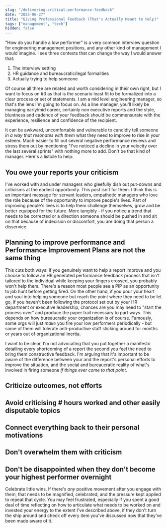 ```yaml
---
slug: "/delivering-critical-performance-feedback"
date: "2023-06-27"
title: "Giving Professional Feedback (That's Actually Meant to Help)"
tags: ["management", "tech"]
hidden: false
---
```


"How do you handle a low performer" is a very common interview question for engineering management positions, and any
other kind of management I would imagine. I see three contexts that can change the way I would answer that:

1) The interview setting
2) HR guidance and bureaucratic/legal formalities
3) Actually trying to help someone

Of course all three are related and worth considering in their own right, but I want to focus on #3 as that is the
scenario least fit to be formalized into a clear process or set of statements. I am a mid level engineering manager, so
that's the lens I'm going to focus on. As a line manager, you'll likely be managing early/mid career, certainly non
executive reports and the style, bluntness and cadence of your feedback should be commensurate with the experience,
resilience and confidence of the recipient.

It can be awkward, uncomfortable and vulnerable to candidly tell someone *in a way that
resonates with them* what they need to improve to rise in your esteem. Much easier to fill out several negative
performance reviews and stress them out by mentioning "I've noticed a decline in your velocity over the last
several sprints" with nothing more to add. Don't be that kind of manager. Here's a listicle to help:

## You owe your reports your criticism

I've worked with and under managers who gleefully dish out put-downs and criticisms at the earliest opportunity. This post
isn't for them. I think this is an important message for servant leaders, empathetic managers who love the role because
of the opportunity to improve people's lives. Part of improving people's lives is to help them challenge
themselves, grow and be better equipped for the future. More tangibly - if you notice a trend that needs to be corrected
or a direction someone should be pushed in and sit on that because of indecision or discomfort, you are doing that
person a disservice. 

## Planning to improve performance and Performance Improvement Plans are not the same thing

This cuts both ways: if you genuinely want to help a report improve and you choose to follow an HR generated performance
feedback process that isn't tailored to the individual while keeping your fingers crossed, you probably won't help them.
There's a reason most people see a PIP as an opportunity to job hunt before getting fired.
On the other hand, if you pour
your heart and soul into helping someone but reach the point where they need to be let go, if you haven't been following
the protocol set out by your HR department or executive leadership, chances are you may need to "start the process over"
and produce the paper trail necessary to part ways. This depends on how bureaucratic your organization is of course.
Famously, some orgs will just *make* you fire your low performers periodically - but some of them will tolerate
anti-productive staff sticking around for months or years out of organizational inertia.

I want to be clear, I'm not advocating that you put together a manifesto detailing every shortcoming of a report the
second you feel the need to bring them constructive feedback. I'm arguing that it's important to be aware of the
difference between your and the report's personal efforts to improve the situation, and the social and bureaucratic
reality of what's involved in firing someone *if things ever come to that point*.

## Criticize outcomes, not efforts


## Avoid criticising # hours worked and other easily disputable topics


## Connect everything back to their personal motivations

## Don't overwhelm them with criticism


## 


## Don't be disappointed when they don't become your highest performer overnight
Celebrate little wins. If there's *any* positive movement after you engage with them, that needs to be magnified,
celebrated, and the pressure kept applied to repeat that cycle. You may feel frustrated, especially if you spent a good
deal of time reflecting on how to articulate what needs to be worked on and invested your energy to the extent I've
described above, if they don't turn the ship around and check off every item you've discussed now that they've been made
aware of it. 

